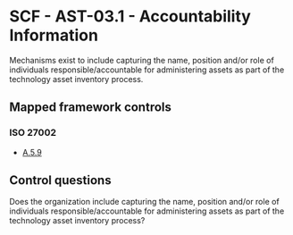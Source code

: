 # SCF - AST-03.1 - Accountability Information
Mechanisms exist to include capturing the name, position and/or role of individuals responsible/accountable for administering assets as part of the technology asset inventory process.
## Mapped framework controls
### ISO 27002
- [A.5.9](../iso27002/a-5.md#a59)
  
## Control questions
Does the organization include capturing the name, position and/or role of individuals responsible/accountable for administering assets as part of the technology asset inventory process?
  